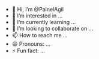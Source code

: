- 👋 Hi, I’m @PainelAgil
- 👀 I’m interested in ...
- 🌱 I’m currently learning ...
- 💞️ I’m looking to collaborate on ...
- 📫 How to reach me ...
- 😄 Pronouns: ...
- ⚡ Fun fact: ...

<!---
PainelAgil/PainelAgil is a ✨ special ✨ repository because its `README.md` (this file) appears on your GitHub profile.
You can click the Preview link to take a look at your changes.
--->
